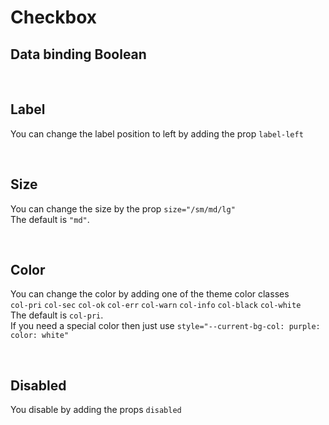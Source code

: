 # Checkbox

## Data binding Boolean

<hhl-live-editor title="" htmlCode=' 
    <template>
     <div class="flex items-center gap-4">
        <H_checkbox label="CheckBox 1" class="col-err" v-model="check"></H_checkbox>
        <H_checkbox label="CheckBox 2" v-model="check"></H_checkbox>    
        <H_checkbox label="CheckBox 3" v-model="check"></H_checkbox>
        <H_inputText :model-value="check ? `true` : `false`" label="value"></H_inputText>
    </div>
    </template>
    <script>
        const check = ref(true);
        return {check}
    </script>
'>
</hhl-live-editor>

<br>

## Label

You can change the label position to left by adding the prop `label-left`

<hhl-live-editor title="" htmlCode='
    <template>
     <div class="flex items-center gap-4">
        <H_checkbox label="label standard" v-model="check"></H_checkbox>
        <H_checkbox label-left label="Label left" :value="check"></H_checkbox>  
        <div class="flex-1" /> 
    </div>
    </template>
    <script>
        const check = ref(true);
        return {check}
    </script>
'>
</hhl-live-editor>

<br>

## Size

You can change the size by the prop `size="/sm/md/lg"`<br>
The default is `"md"`.

<hhl-live-editor title="" htmlCode='
    <template>
     <div class="flex items-center gap-4">
        <H_checkbox size="sm" label="CheckBox small (sm)" v-model="check"></H_checkbox>
        <H_checkbox size="md"  label="CheckBox standard (md)" v-model="check"></H_checkbox>    
        <H_checkbox size="lg" label="CheckBox large (lg)" v-model="check"></H_checkbox>
    </div>
    </template>
    <script>
        const check = ref(true);
        return {check}
    </script>
'>
</hhl-live-editor>

<br>

## Color

You can change the color by adding one of the theme color classes<br>
`col-pri` `col-sec` `col-ok` `col-err` `col-warn` `col-info` `col-black` `col-white`<br>
The default is `col-pri`.<br>
If you need a special color then just use `style="--current-bg-col: purple: color: white"`

<hhl-live-editor title="" htmlCode='
    <template>
     <div class="flex items-center gap-4 flex-wrap">
        <H_checkbox class="col-pri" label="col-pri" v-model="check"></H_checkbox>
        <H_checkbox class="col-sec" label="col-sec" v-model="check"></H_checkbox>    
        <H_checkbox class="col-ok" label="col-ok" v-model="check"></H_checkbox>
        <H_checkbox class="col-err" label="col-err" v-model="check"></H_checkbox>
        <H_checkbox class="col-warn" label="col-warn" v-model="check"></H_checkbox>
        <H_checkbox class="col-info" label="col-info" v-model="check"></H_checkbox>
        <H_checkbox class="col-black" label="col-black" v-model="check"></H_checkbox>
        <H_checkbox class="col-white" label="col-white" v-model="check"></H_checkbox>
        <H_checkbox style="--current-bg-col: purple; color: white" label="purple" v-model="check"></H_checkbox>
    </div>
    </template>
    <script>
        const check = ref(true);
        return {check}
    </script>
'>
</hhl-live-editor>

<br>

## Disabled

You disable by adding the props `disabled`

<hhl-live-editor title="" htmlCode='
    <template>
         <div class="flex items-center gap-4 flex-wrap">
            <H_checkbox disabled class="col-pri" label="col-pri" v-model="check"></H_checkbox>
            <H_checkbox disabled class="col-sec" label="col-sec" v-model="check"></H_checkbox>    
            <H_checkbox disabled class="col-ok" label="col-ok" v-model="check"></H_checkbox>
            <H_checkbox disabled class="col-err" label="col-err" v-model="check"></H_checkbox>
            <H_checkbox disabled class="col-warn" label="col-warn" v-model="check"></H_checkbox>
            <H_checkbox disabled class="col-info" label="col-info" v-model="check"></H_checkbox>
            <H_checkbox disabled class="col-black" label="col-black" v-model="check"></H_checkbox>
            <H_checkbox disabled class="col-white" label="col-white" v-model="check"></H_checkbox>
            <H_checkbox disabled style="--current-bg-col: purple; color: white" label="purple" v-model="check"></H_checkbox>
        </div>
    </template>
    <script>
        const check = ref(true);
        return {check}
    </script>
'>
</hhl-live-editor>

<br>
